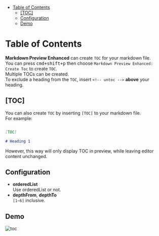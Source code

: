 
<!-- toc orderedList:0 depthFrom:1 depthTo:6 -->

* [Table of Contents](#table-of-contents)
	* [[TOC]](#toc)
	* [Configuration](#configuration)
	* [Demo](#demo)

<!-- tocstop -->

# Table of Contents
**Markdown Preview Enhanced** can create `TOC` for your markdown file.   
You can press <kbd>cmd+shift+p</kbd> then choose `Markdown Preview Enhanced: Create Toc` to create `TOC`.  
Multiple TOCs can be created.  
To exclude a heading from the `TOC`, insert `<!-- untoc -->` **above** your heading.  

## [TOC]  
You can also create `TOC` by inserting `[TOC]` to your markdown file.  
For example:  
```markdown  

[TOC]  

# Heading 1
```
However, this way will only display TOC in preview, while leaving editor content unchanged.  

## Configuration  
* **orderedList**  
Use orderedList or not.  
* **depthFrom**, **depthTo**  
`[1~6]` inclusive.   

## Demo  
![toc](http://i.imgur.com/z1to5jy.gif)
